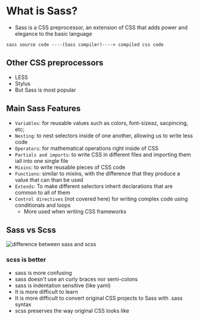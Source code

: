 # What is Sass?
* Sass is a CSS preprocessor, an extension of CSS that adds power and elegance to the basic language

```
sass source code ----(Sass compiler)----> compiled css code
```

## Other CSS preprocessors
* LESS
* Stylus
* But Sass is most popular

## Main Sass Features
* `Variables`: for reusable values such as colors, font-sizeaz, sacpincing, etc;
* `Nesting`: to nest selectors inside of one another, allowing us to write less code
* `Operators`: for mathematical operations right inside of CSS
* `Partials and imports`: to write CSS in different files and importing them iall into one single file
* `Mixins`: to write reusable pieces of CSS code
* `Functions`: similar to mixins, with the difference that they produce a value that can than be used
* `Extends`: To make different selectors inherit declarations that are common to all of them
* `Control directives` (not covered here) for writing complex code using conditionals and loops
    - More used when writing CSS frameworks

## Sass vs Scss
![difference between sass and scss](https://i.imgur.com/anyubzp.png)

### scss is better
* sass is more confusing
* sass doesn't use an curly braces nor semi-colons
* sass is indentation sensitive (like yaml)
* It is more difficult to learn
* It is more difficult to convert original CSS projects to Sass with .sass syntax
* scss preserves the way original CSS looks like

